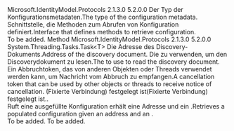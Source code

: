 <Type Name="IConfigurationRetriever&lt;T&gt;" FullName="Microsoft.IdentityModel.Protocols.IConfigurationRetriever&lt;T&gt;">
  <TypeSignature Language="C#" Value="public interface IConfigurationRetriever&lt;T&gt;" />
  <TypeSignature Language="ILAsm" Value=".class public interface auto ansi abstract IConfigurationRetriever`1&lt;T&gt;" />
  <TypeSignature Language="DocId" Value="T:Microsoft.IdentityModel.Protocols.IConfigurationRetriever`1" />
  <TypeSignature Language="VB.NET" Value="Public Interface IConfigurationRetriever(Of T)" />
  <TypeSignature Language="F#" Value="type IConfigurationRetriever&lt;'T&gt; = interface" />
  <AssemblyInfo>
    <AssemblyName>Microsoft.IdentityModel.Protocols</AssemblyName>
    <AssemblyVersion>2.1.3.0</AssemblyVersion>
    <AssemblyVersion>5.2.0.0</AssemblyVersion>
  </AssemblyInfo>
  <TypeParameters>
    <TypeParameter Name="T" />
  </TypeParameters>
  <Interfaces />
  <Docs>
    <typeparam name="T"><span data-ttu-id="b2798-101">Der Typ der Konfigurationsmetadaten.</span><span class="sxs-lookup"><span data-stu-id="b2798-101">The type of the configuration metadata.</span></span></typeparam>
    <summary>
            <span data-ttu-id="b2798-102">Schnittstelle, die Methoden zum Abrufen von Konfiguration definiert.</span><span class="sxs-lookup"><span data-stu-id="b2798-102">Interface that defines methods to retrieve configuration.</span></span>
            </summary>
    <remarks>To be added.</remarks>
  </Docs>
  <Members>
    <Member MemberName="GetConfigurationAsync">
      <MemberSignature Language="C#" Value="public System.Threading.Tasks.Task&lt;T&gt; GetConfigurationAsync (string address, Microsoft.IdentityModel.Protocols.IDocumentRetriever retriever, System.Threading.CancellationToken cancel);" />
      <MemberSignature Language="ILAsm" Value=".method public hidebysig newslot virtual instance class System.Threading.Tasks.Task`1&lt;!T&gt; GetConfigurationAsync(string address, class Microsoft.IdentityModel.Protocols.IDocumentRetriever retriever, valuetype System.Threading.CancellationToken cancel) cil managed" />
      <MemberSignature Language="DocId" Value="M:Microsoft.IdentityModel.Protocols.IConfigurationRetriever`1.GetConfigurationAsync(System.String,Microsoft.IdentityModel.Protocols.IDocumentRetriever,System.Threading.CancellationToken)" />
      <MemberSignature Language="VB.NET" Value="Public Function GetConfigurationAsync (address As String, retriever As IDocumentRetriever, cancel As CancellationToken) As Task(Of T)" />
      <MemberSignature Language="F#" Value="abstract member GetConfigurationAsync : string * Microsoft.IdentityModel.Protocols.IDocumentRetriever * System.Threading.CancellationToken -&gt; System.Threading.Tasks.Task&lt;'T&gt;" Usage="iConfigurationRetriever.GetConfigurationAsync (address, retriever, cancel)" />
      <MemberType>Method</MemberType>
      <AssemblyInfo>
        <AssemblyName>Microsoft.IdentityModel.Protocols</AssemblyName>
        <AssemblyVersion>2.1.3.0</AssemblyVersion>
        <AssemblyVersion>5.2.0.0</AssemblyVersion>
      </AssemblyInfo>
      <ReturnValue>
        <ReturnType>System.Threading.Tasks.Task&lt;T&gt;</ReturnType>
      </ReturnValue>
      <Parameters>
        <Parameter Name="address" Type="System.String" />
        <Parameter Name="retriever" Type="Microsoft.IdentityModel.Protocols.IDocumentRetriever" />
        <Parameter Name="cancel" Type="System.Threading.CancellationToken" />
      </Parameters>
      <Docs>
        <param name="address"><span data-ttu-id="b2798-103">Die Adresse des Discovery-Dokuments.</span><span class="sxs-lookup"><span data-stu-id="b2798-103">Address of the discovery document.</span></span></param>
        <param name="retriever"><span data-ttu-id="b2798-104">Die <see cref="T:Microsoft.IdentityModel.Protocols.IDocumentRetriever" /> zu verwenden, um den Discoverydokument zu lesen.</span><span class="sxs-lookup"><span data-stu-id="b2798-104">The <see cref="T:Microsoft.IdentityModel.Protocols.IDocumentRetriever" /> to use to read the discovery document.</span></span></param>
        <param name="cancel"><span data-ttu-id="b2798-105">Ein Abbruchtoken, das von anderen Objekten oder Threads verwendet werden kann, um Nachricht vom Abbruch zu empfangen.</span><span class="sxs-lookup"><span data-stu-id="b2798-105">A cancellation token that can be used by other objects or threads to receive notice of cancellation.</span></span> <span data-ttu-id="b2798-106"><see cref="T:System.Threading.CancellationToken" />(Fixierte Verbindung) festgelegt ist(Fixierte Verbindung) festgelegt ist.</span><span class="sxs-lookup"><span data-stu-id="b2798-106"><see cref="T:System.Threading.CancellationToken" />.</span></span></param>
        <summary>
            <span data-ttu-id="b2798-107">Ruft eine ausgefüllte Konfiguration erhält eine Adresse und ein <see cref="T:Microsoft.IdentityModel.Protocols.IDocumentRetriever" />.</span><span class="sxs-lookup"><span data-stu-id="b2798-107">Retrieves a populated configuration given an address and an <see cref="T:Microsoft.IdentityModel.Protocols.IDocumentRetriever" />.</span></span>
            </summary>
        <returns>To be added.</returns>
        <remarks>To be added.</remarks>
      </Docs>
    </Member>
  </Members>
</Type>